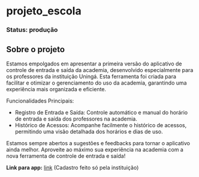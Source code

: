 # projeto_escola
### Status: produção

## Sobre o projeto
Estamos empolgados em apresentar a primeira versão do aplicativo de controle de entrada e saída da academia, desenvolvido especialmente para os professores da instituição Uningá. Esta ferramenta foi criada para facilitar e otimizar o gerenciamento do uso da academia, garantindo uma experiência mais organizada e eficiente.

Funcionalidades Principais:

  -  Registro de Entrada e Saída: Controle automático e manual do horário de entrada e saída dos professores na academia.
  -  Histórico de Acessos: Acompanhe facilmente o histórico de acessos, permitindo uma visão detalhada dos horários e dias de uso.

Estamos sempre abertos a sugestões e feedbacks para tornar o aplicativo ainda melhor. Aproveite ao máximo sua experiência na academia com a nova ferramenta de controle de entrada e saída!


**Link para app:** [link](https://play.google.com/store/apps/details?id=com.viniciusaiGP.projeto_escola) (Cadastro feito só pela instituição)
